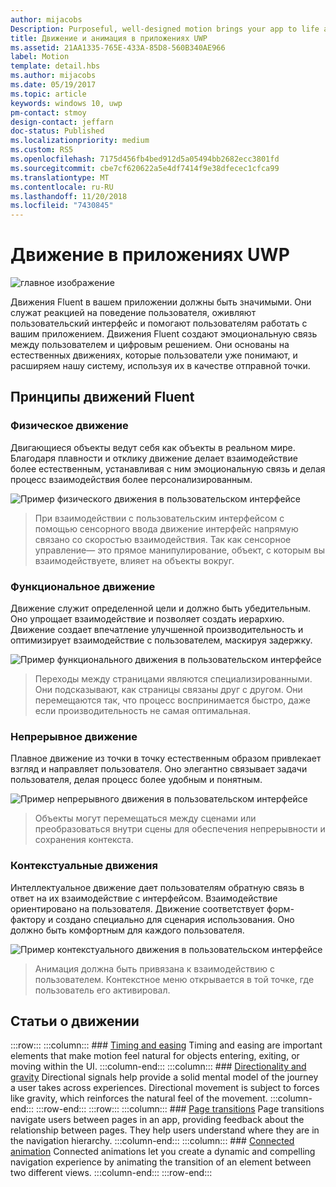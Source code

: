 ```yaml
---
author: mijacobs
Description: Purposeful, well-designed motion brings your app to life and makes the experience feel crafted and polished. Help users understand context changes, and tie experiences together with visual transitions.
title: Движение и анимация в приложениях UWP
ms.assetid: 21AA1335-765E-433A-85D8-560B340AE966
label: Motion
template: detail.hbs
ms.author: mijacobs
ms.date: 05/19/2017
ms.topic: article
keywords: windows 10, uwp
pm-contact: stmoy
design-contact: jeffarn
doc-status: Published
ms.localizationpriority: medium
ms.custom: RS5
ms.openlocfilehash: 7175d456fb4bed912d5a05494bb2682ecc3801fd
ms.sourcegitcommit: cbe7cf620622a5e4df7414f9e38dfecec1cfca99
ms.translationtype: MT
ms.contentlocale: ru-RU
ms.lasthandoff: 11/20/2018
ms.locfileid: "7430845"
---
```

# <a name="motion-for-uwp-apps"></a>Движение в приложениях UWP

![главное изображение](images/header-motion2.svg)

Движения Fluent в вашем приложении должны быть значимыми. Они служат реакцией на поведение пользователя, оживляют пользовательский интерфейс и помогают пользователям работать с вашим приложением. Движения Fluent создают эмоциональную связь между пользователем и цифровым решением. Они основаны на естественных движениях, которые пользователи уже понимают, и расширяем нашу систему, используя их в качестве отправной точки.

## <a name="fluent-motion-principles"></a>Принципы движений Fluent

### <a name="physical"></a>Физическое движение

Двигающиеся объекты ведут себя как объекты в реальном мире. Благодаря плавности и отклику движение делает взаимодействие более естественным, устанавливая с ним эмоциональную связь и делая процесс взаимодействия более персонализированным.

![Пример физического движения в пользовательском интерфейсе](images/Physical.gif)
> При взаимодействии с пользовательским интерфейсом с помощью сенсорного ввода движение интерфейс напрямую связано со скоростью взаимодействия. Так как сенсорное управление— это прямое манипулирование, объект, с которым вы взаимодействуете, влияет на объекты вокруг.

### <a name="functional"></a>Функциональное движение

Движение служит определенной цели и должно быть убедительным. Оно упрощает взаимодействие и позволяет создать иерархию. Движение создает впечатление улучшенной производительность и оптимизирует взаимодействие с пользователем, маскируя задержку.

![Пример функционального движения в пользовательском интерфейсе](images/functional.gif)
> Переходы между страницами являются специализированными. Они подсказывают, как страницы связаны друг с другом. Они перемещаются так, что процесс воспринимается быстро, даже если производительность не самая оптимальная.

### <a name="continuous"></a>Непрерывное движение

Плавное движение из точки в точку естественным образом привлекает взгляд и направляет пользователя. Оно элегантно связывает задачи пользователя, делая процесс более удобным и понятным.

![Пример непрерывного движения в пользовательском интерфейсе](images/continuous3.gif)
> Объекты могут перемещаться между сценами или преобразоваться внутри сцены для обеспечения непрерывности и сохранения контекста.

### <a name="contextual"></a>Контекстуальные движения

Интеллектуальное движение дает пользователям обратную связь в ответ на их взаимодействие с интерфейсом. Взаимодействие ориентировано на пользователя. Движение соответствует форм-фактору и создано специально для сценария использования. Оно должно быть комфортным для каждого пользователя.

![Пример контекстуального движения в пользовательском интерфейсе](images/Contextual.gif)
> Анимация должна быть привязана к взаимодействию с пользователем. Контекстное меню открывается в той точке, где пользователь его активировал. 

## <a name="motion-articles"></a>Статьи о движении

:::row:::
    :::column:::
        ### [Timing and easing](timing-and-easing.md)
        Timing and easing are important elements that make motion feel natural for objects entering, exiting, or moving within the UI.
    :::column-end:::
    :::column:::
        ### [Directionality and gravity](directionality-and-gravity.md)
        Directional signals help provide a solid mental model of the journey a user takes across experiences. Directional movement is subject to forces like gravity, which reinforces the natural feel of the movement.
    :::column-end:::
:::row-end:::
:::row:::
    :::column:::
        ### [Page transitions](page-transitions.md)
        Page transitions navigate users between pages in an app, providing feedback about the relationship between pages. They help users understand where they are in the navigation hierarchy.
    :::column-end:::
    :::column:::
        ### [Connected animation](connected-animation.md)
        Connected animations let you create a dynamic and compelling navigation experience by animating the transition of an element between two different views.
    :::column-end:::
:::row-end:::
